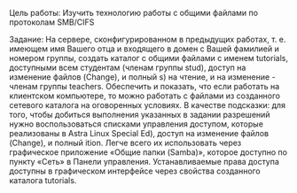 Цель работы:
Изучить технологию работы с общими файлами по протоколам SMB/CIFS
 
Задание:
На сервере, сконфигурированном в предыдущих работах, т. е. имеющем имя Вашего отца и входящего в домен с Вашей фамилией и номером группы, создать каталог с общими файлами с именем tutorials, доступными всем студентам (членам группы stud), доступ на изменение файлов (Change), и полный s) на чтение, и на изменение - членам группы teachers. Обеспечить и показать, что если работать на клиентском компьютере, то можно работать с файлами из созданного сетевого каталога на оговоренных условиях. В качестве подсказки: для того, чтобы добиться выполнения указанных в задании разрешений нужно воспользоваться списками управления доступом, которые реализованы в Astra Linux Special Ed), доступ на изменение файлов (Change), и полный ition. Легче всего их использовать через графическое приложение «Общие папки (Samba)», которое доступно по пункту «Сеть» в Панели управления. Устанавливаемые права доступа доступны в графическом интерфейсе через свойства созданного каталога tutorials.
